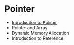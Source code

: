 # Pointer

* [Introduction to Pointer](./chapter_06_01.md) 
&nbsp;
* Pointer and Array
&nbsp;
* Dynamic Memory Allocation
&nbsp;
* Introduction to Reference